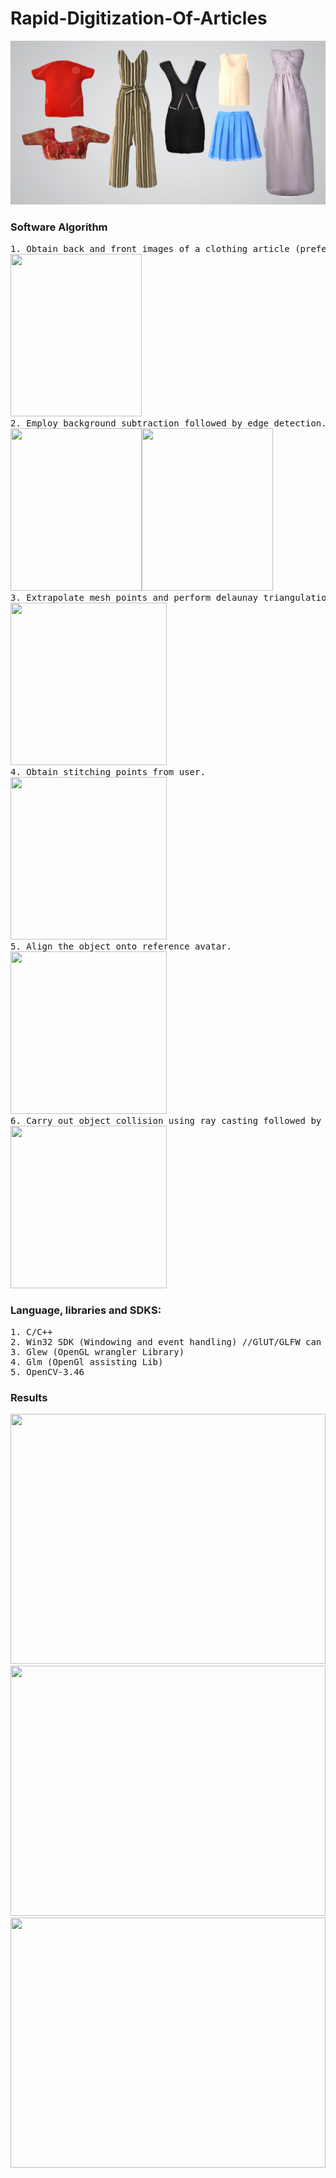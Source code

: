 # Rapid-Digitization-Of-Articles

![](gif.gif)

### Software Algorithm

<pre>
1. Obtain back and front images of a clothing article (preferably with plain background).
<img src="https://github.com/purvakulkarni15/Rapid-Digitization-Of-Articles/blob/main/Result/Sample-1-f.png" width="210" height="260">
2. Employ background subtraction followed by edge detection.
<img src="https://github.com/purvakulkarni15/Rapid-Digitization-Of-Articles/blob/main/Result/backgroundSubtraction.jpg" width="210" height="260"><img src="https://github.com/purvakulkarni15/Rapid-Digitization-Of-Articles/blob/main/Result/edgeDetection.jpg" width="210" height="260">
3. Extrapolate mesh points and perform delaunay triangulation on procured set of points to create a 2D object.
<img src="https://github.com/purvakulkarni15/Rapid-Digitization-Of-Apparels/blob/master/Result/test-1.0.PNG" width="250" height="260">
4. Obtain stitching points from user.
<img src="https://github.com/purvakulkarni15/Rapid-Digitization-Of-Articles/blob/main/Result/stitchPoints.PNG" width="250" height="260">
5. Align the object onto reference avatar.
<img src="https://github.com/purvakulkarni15/Rapid-Digitization-Of-Articles/blob/main/Result/alignment.PNG" width="250" height="260">
6. Carry out object collision using ray casting followed by cloth constraint satisfaction to conserve inter particle distance.
<img src="https://github.com/purvakulkarni15/Rapid-Digitization-Of-Articles/blob/main/Result/Sample-1-3d.PNG" width="250" height="260">
</pre>

### Language, libraries and SDKS:

<pre>
1. C/C++
2. Win32 SDK (Windowing and event handling) //GlUT/GLFW can be used instead
3. Glew (OpenGL wrangler Library)
4. Glm (OpenGl assisting Lib)
5. OpenCV-3.46
</pre>


### Results
<img src="https://github.com/purvakulkarni15/Rapid-Digitization-Of-Articles/blob/main/Result/Result-1.PNG" width="100%" height="400">
<img src="https://github.com/purvakulkarni15/Rapid-Digitization-Of-Articles/blob/main/Result/Result-2.PNG" width="100%" height="400">
<img src="https://github.com/purvakulkarni15/Rapid-Digitization-Of-Articles/blob/main/Result/Result-3.PNG" width="100%" height="400">
